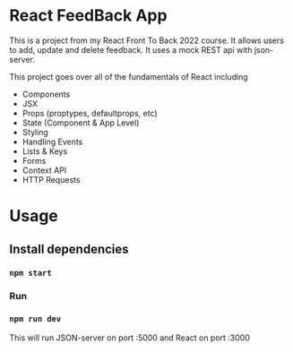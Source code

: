 # React FeedBack App


This is a project from my React Front To Back 2022 course. It allows users to add, update and delete feedback. It uses a mock REST api with json-server.

This project goes over all of the fundamentals of React including

 - Components
 - JSX
 - Props (proptypes, defaultprops, etc)
 - State (Component & App Level)
 - Styling
 - Handling Events
 - Lists & Keys
 - Forms
 - Context API
 - HTTP Requests

# Usage

## Install dependencies

### `npm start`

### Run

### `npm run dev`

This will run JSON-server on port :5000 and React on port :3000
